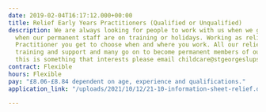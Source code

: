 ```yaml
---
date: 2019-02-04T16:17:12.000+00:00
title: Relief Early Years Practitioners (Qualified or Unqualified)
description: We are always looking for people to work with us when we get busy or
  when our permanent staff are on training or holidays. Working as relief Early Years
  Practitioner you get to choose when and where you work. All our relief team receive
  training and support and many go on to become permanent members of our team. If
  this is something that interests please email childcare@stgeorgeslupset.org.uk
contract: Flexible
hours: Flexible
pay: "£8.06-£8.84 dependent on age, experience and qualifications."
application_link: "/uploads/2021/10/12/21-10-information-sheet-relief.docx"

---
```


